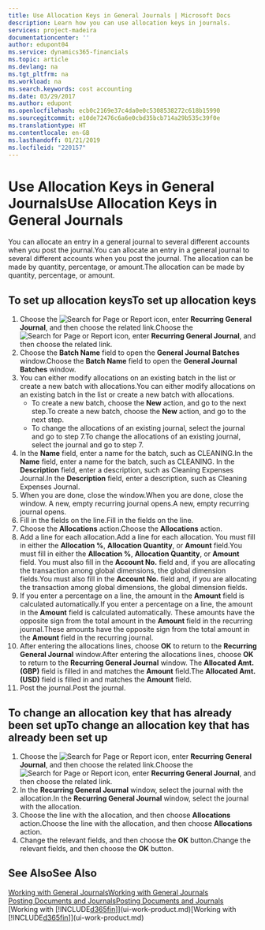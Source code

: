 ```yaml
---
title: Use Allocation Keys in General Journals | Microsoft Docs
description: Learn how you can use allocation keys in journals.
services: project-madeira
documentationcenter: ''
author: edupont04
ms.service: dynamics365-financials
ms.topic: article
ms.devlang: na
ms.tgt_pltfrm: na
ms.workload: na
ms.search.keywords: cost accounting
ms.date: 03/29/2017
ms.author: edupont
ms.openlocfilehash: ecb0c2169e37c4da0e0c5308538272c618b15990
ms.sourcegitcommit: e10de72476c6a6e0cbd35bcb714a29b535c39f0e
ms.translationtype: HT
ms.contentlocale: en-GB
ms.lasthandoff: 01/21/2019
ms.locfileid: "220157"
---
```

# <a name="use-allocation-keys-in-general-journals"></a><span data-ttu-id="19096-103">Use Allocation Keys in General Journals</span><span class="sxs-lookup"><span data-stu-id="19096-103">Use Allocation Keys in General Journals</span></span>
<span data-ttu-id="19096-104">You can allocate an entry in a general journal to several different accounts when you post the journal.</span><span class="sxs-lookup"><span data-stu-id="19096-104">You can allocate an entry in a general journal to several different accounts when you post the journal.</span></span> <span data-ttu-id="19096-105">The allocation can be made by quantity, percentage, or amount.</span><span class="sxs-lookup"><span data-stu-id="19096-105">The allocation can be made by quantity, percentage, or amount.</span></span>

## <a name="to-set-up-allocation-keys"></a><span data-ttu-id="19096-106">To set up allocation keys</span><span class="sxs-lookup"><span data-stu-id="19096-106">To set up allocation keys</span></span>
1. <span data-ttu-id="19096-107">Choose the ![Search for Page or Report](media/ui-search/search_small.png "Search for Page or Report icon") icon, enter **Recurring General Journal**, and then choose the related link.</span><span class="sxs-lookup"><span data-stu-id="19096-107">Choose the ![Search for Page or Report](media/ui-search/search_small.png "Search for Page or Report icon") icon, enter **Recurring General Journal**, and then choose the related link.</span></span>
2. <span data-ttu-id="19096-108">Choose the **Batch Name** field to open the **General Journal Batches** window.</span><span class="sxs-lookup"><span data-stu-id="19096-108">Choose the **Batch Name** field to open the **General Journal Batches** window.</span></span>
3. <span data-ttu-id="19096-109">You can either modify allocations on an existing batch in the list or create a new batch with allocations.</span><span class="sxs-lookup"><span data-stu-id="19096-109">You can either modify allocations on an existing batch in the list or create a new batch with allocations.</span></span>
   * <span data-ttu-id="19096-110">To create a new batch, choose the **New** action, and go to the next step.</span><span class="sxs-lookup"><span data-stu-id="19096-110">To create a new batch, choose the **New** action, and go to the next step.</span></span>
   * <span data-ttu-id="19096-111">To change the allocations of an existing journal, select the journal and go to step 7.</span><span class="sxs-lookup"><span data-stu-id="19096-111">To change the allocations of an existing journal, select the journal and go to step 7.</span></span>    
4. <span data-ttu-id="19096-112">In the **Name** field, enter a name for the batch, such as CLEANING.</span><span class="sxs-lookup"><span data-stu-id="19096-112">In the **Name** field, enter a name for the batch, such as CLEANING.</span></span> <span data-ttu-id="19096-113">In the **Description** field, enter a description, such as Cleaning Expenses Journal.</span><span class="sxs-lookup"><span data-stu-id="19096-113">In the **Description** field, enter a description, such as Cleaning Expenses Journal.</span></span>
5. <span data-ttu-id="19096-114">When you are done, close the window.</span><span class="sxs-lookup"><span data-stu-id="19096-114">When you are done, close the window.</span></span> <span data-ttu-id="19096-115">A new, empty recurring journal opens.</span><span class="sxs-lookup"><span data-stu-id="19096-115">A new, empty recurring journal opens.</span></span>
6. <span data-ttu-id="19096-116">Fill in the fields on the line.</span><span class="sxs-lookup"><span data-stu-id="19096-116">Fill in the fields on the line.</span></span>
7. <span data-ttu-id="19096-117">Choose the **Allocations** action.</span><span class="sxs-lookup"><span data-stu-id="19096-117">Choose the **Allocations** action.</span></span>
8. <span data-ttu-id="19096-118">Add a line for each allocation.</span><span class="sxs-lookup"><span data-stu-id="19096-118">Add a line for each allocation.</span></span> <span data-ttu-id="19096-119">You must fill in either the **Allocation %**, **Allocation Quantity**, or **Amount** field.</span><span class="sxs-lookup"><span data-stu-id="19096-119">You must fill in either the **Allocation %**, **Allocation Quantity**, or **Amount** field.</span></span> <span data-ttu-id="19096-120">You must also fill in the **Account No.** field and, if you are allocating the transaction among global dimensions, the global dimension fields.</span><span class="sxs-lookup"><span data-stu-id="19096-120">You must also fill in the **Account No.** field and, if you are allocating the transaction among global dimensions, the global dimension fields.</span></span>
9. <span data-ttu-id="19096-121">If you enter a percentage on a line, the amount in the **Amount** field is calculated automatically.</span><span class="sxs-lookup"><span data-stu-id="19096-121">If you enter a percentage on a line, the amount in the **Amount** field is calculated automatically.</span></span> <span data-ttu-id="19096-122">These amounts have the opposite sign from the total amount in the **Amount** field in the recurring journal.</span><span class="sxs-lookup"><span data-stu-id="19096-122">These amounts have the opposite sign from the total amount in the **Amount** field in the recurring journal.</span></span>
10. <span data-ttu-id="19096-123">After entering the allocations lines, choose **OK** to return to the **Recurring General Journal** window.</span><span class="sxs-lookup"><span data-stu-id="19096-123">After entering the allocations lines, choose **OK** to return to the **Recurring General Journal** window.</span></span> <span data-ttu-id="19096-124">The **Allocated Amt. (GBP)** field is filled in and matches the **Amount** field.</span><span class="sxs-lookup"><span data-stu-id="19096-124">The **Allocated Amt. (USD)** field is filled in and matches the **Amount** field.</span></span>
11. <span data-ttu-id="19096-125">Post the journal.</span><span class="sxs-lookup"><span data-stu-id="19096-125">Post the journal.</span></span>

## <a name="to-change-an-allocation-key-that-has-already-been-set-up"></a><span data-ttu-id="19096-126">To change an allocation key that has already been set up</span><span class="sxs-lookup"><span data-stu-id="19096-126">To change an allocation key that has already been set up</span></span>
1. <span data-ttu-id="19096-127">Choose the ![Search for Page or Report](media/ui-search/search_small.png "Search for Page or Report icon") icon, enter **Recurring General Journal**, and then choose the related link.</span><span class="sxs-lookup"><span data-stu-id="19096-127">Choose the ![Search for Page or Report](media/ui-search/search_small.png "Search for Page or Report icon") icon, enter **Recurring General Journal**, and then choose the related link.</span></span>
2. <span data-ttu-id="19096-128">In the **Recurring General Journal** window, select the journal with the allocation.</span><span class="sxs-lookup"><span data-stu-id="19096-128">In the **Recurring General Journal** window, select the journal with the allocation.</span></span>
3. <span data-ttu-id="19096-129">Choose the line with the allocation, and then choose **Allocations** action.</span><span class="sxs-lookup"><span data-stu-id="19096-129">Choose the line with the allocation, and then choose **Allocations** action.</span></span>
4. <span data-ttu-id="19096-130">Change the relevant fields, and then choose the **OK** button.</span><span class="sxs-lookup"><span data-stu-id="19096-130">Change the relevant fields, and then choose the **OK** button.</span></span>

## <a name="see-also"></a><span data-ttu-id="19096-131">See Also</span><span class="sxs-lookup"><span data-stu-id="19096-131">See Also</span></span>
[<span data-ttu-id="19096-132">Working with General Journals</span><span class="sxs-lookup"><span data-stu-id="19096-132">Working with General Journals</span></span>](ui-work-general-journals.md)  
[<span data-ttu-id="19096-133">Posting Documents and Journals</span><span class="sxs-lookup"><span data-stu-id="19096-133">Posting Documents and Journals</span></span>](ui-post-documents-journals.md)  
<span data-ttu-id="19096-134">[Working with [!INCLUDE[d365fin](includes/d365fin_md.md)]](ui-work-product.md)</span><span class="sxs-lookup"><span data-stu-id="19096-134">[Working with [!INCLUDE[d365fin](includes/d365fin_md.md)]](ui-work-product.md)</span></span>
